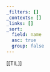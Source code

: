 ```yaml
---
_filters: []
_contexts: []
_links: []
_sort:
  field: name
  asc: true
  group: false
---
```

[[TIL]]
